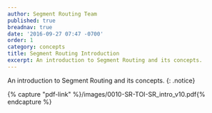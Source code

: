 ```yaml
---
author: Segment Routing Team
published: true
breadnav: true
date: '2016-09-27 07:47 -0700'
order: 1
category: concepts
title: Segment Routing Introduction
excerpt: An introduction to Segment Routing and its concepts.
---
```


An introduction to Segment Routing and its concepts.
{: .notice}

{% capture "pdf-link" %}/images/0010-SR-TOI-SR_intro_v10.pdf{% endcapture %}

<script src="{{ '/assets/js/pdfobject.min.js' | relative_url }}"></script>
<div class="fitvidsignore" id="pdf"></div>
<script>PDFObject.embed(" {{ pdf-link }} ", "#pdf", {height: "21.5em", width: "31.3em"});</script>
